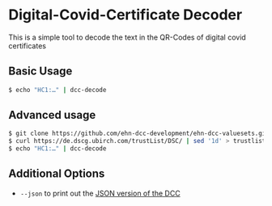 # Digital-Covid-Certificate Decoder

This is a simple tool to decode the text in the QR-Codes of digital covid certificates

## Basic Usage

```sh
$ echo "HC1:…" | dcc-decode
```

## Advanced usage

```sh
$ git clone https://github.com/ehn-dcc-development/ehn-dcc-valuesets.git
$ curl https://de.dscg.ubirch.com/trustList/DSC/ | sed '1d' > trustlist.json
$ echo "HC1:…" | dcc-decode
```

## Additional Options

- `--json` to print out the [JSON version of the DCC][ehn-dcc]

[ehn-dcc]: https://ec.europa.eu/health/sites/default/files/ehealth/docs/covid-certificate_json_specification_en.pdf